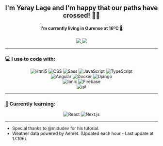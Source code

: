 <h2 align="center">I'm <strong>Yeray Lage</strong> and I'm happy that our paths have crossed! 🤘🏻</h2>

<h4 align="center">I'm currently living in Ourense at <strong>16ºC</strong> 🌡️</h4>

<p align="center">
  <a href="https://www.linkedin.com/in/yeraylage/">
    <img src="https://img.shields.io/badge/Yeray_Lage-blue?style=flat&logo=Linkedin&logoColor=white&link=https://www.linkedin.com/in/yeraylage/">
  </a>
  <a href="mailto:ylagef@gmail.com">
    <img src="https://img.shields.io/badge/ylagef@gmail.com-d14836?style=flat&logo=Gmail&logoColor=white&link=mailto:ylagef@gmail.com">
  </a>
</p>

---

<h3>💻 I use to code with:</h3>

<p align="center">
  <img alt="Html5" src="https://img.shields.io/badge/HTML5-E34F26?style=flat&logo=html5&logoColor=white" />
  <img alt="CSS" src="https://img.shields.io/badge/CSS-1572B6?style=flat&logo=css3&logoColor=white" />
  <img alt="Sass" src="https://img.shields.io/badge/Sass-CC6699?style=flat&logo=sass&logoColor=white" />
  <img alt="JavaScript" src="https://img.shields.io/badge/JavaScript-F7DF1E?style=flat&logo=javascript&logoColor=black" />
  <img alt="TypeScript" src="https://img.shields.io/badge/TypeScript-007ACC?style=flat&logo=typescript&logoColor=white" />
  <br/>
  <img alt="Angular" src="https://img.shields.io/badge/Angular-DD0031?style=flat&logo=angular&logoColor=white" />
  <img alt="Docker" src="https://img.shields.io/badge/Docker-46a2f1?style=flat&logo=docker&logoColor=white" />
  <img alt="Django" src="https://img.shields.io/badge/Django-092E20?style=flat&logo=Django&logoColor=white" />
  <br/>

  <img alt="Ionic" src="https://img.shields.io/badge/Ionic-3880FF?style=flat&logo=Ionic&logoColor=white" />
  <img alt="Firebase" src="https://img.shields.io/badge/Firebase-FFCA28?style=flat&logo=Firebase&logoColor=black" />
  <br/>
  <img alt="git" src="https://img.shields.io/badge/Git-F05032?style=flat&logo=git&logoColor=white" />
</p>

---

<h3>🧠 Currently learning:</h3>

<p align="center">
  <img alt="React" src="https://img.shields.io/badge/React-61DAFB?style=flat&logo=react&logoColor=black" />  
  <img alt="Next.js" src="https://img.shields.io/badge/Next.js-000000?style=flat&logo=Next.js&logoColor=white" />  
</p>

---

- Special thanks to @midudev for his tutorial.
- Weather data powered by Aemet. (Updated each hour - Last update at 17:10h).
